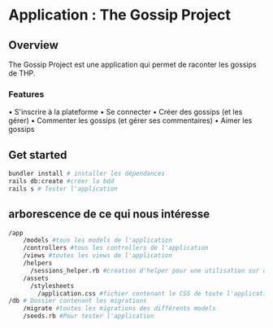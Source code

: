 # Application : The Gossip Project

## Overview

The Gossip Project est une application qui permet de raconter les gossips de THP.

### Features
• S'inscrire à la plateforme
• Se connecter
• Créer des gossips (et les gérer)
• Commenter les gossips (et gérer ses commentaires)
• Aimer les gossips

## Get started

````sh
bundler install # installer les dépendances
rails db:create #créer la bdd
rails s # Tester l'application
````

## arborescence de ce qui nous intéresse

````sh
/app
    /models #tous les models de l'application
    /controllers #tous les controllers de l'application
    /views #toutes les views de l'application
    /helpers
      /sessions_helper.rb #création d'helper pour une utilisation sur différents controllers
    /assets
      /stylesheets
        /application.css #fichier contenant le CSS de toute l'application
/db # Dossier contenant les migrations
    /migrate #toutes les migrations des différents models
    /seeds.rb #Pour tester l'application
````
